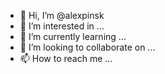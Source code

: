- 👋 Hi, I’m @alexpinsk
- 👀 I’m interested in ...
- 🌱 I’m currently learning ...
- 💞️ I’m looking to collaborate on ...
- 📫 How to reach me ...

<!---
alexpinsk/alexpinsk is a ✨ special ✨ repository because its `README.md` (this file) appears on your GitHub profile.
You can click the Preview link to take a look at your changes.
--->
